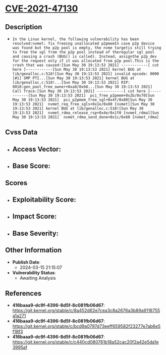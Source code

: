 
# [CVE-2021-47130](https://cve.mitre.org/cgi-bin/cvename.cgi?name=CVE-2021-47130)

## Description

- `In the Linux kernel, the following vulnerability has been resolved:nvmet: fix freeing unallocated p2pmemIn case p2p device was found but the p2p pool is empty, the nvme targetis still trying to free the sgl from the p2p pool instead of theregular sgl pool and causing a crash (BUG() is called). Instead, assignthe p2p_dev for the request only if it was allocated from p2p pool.This is the crash that was caused:[Sun May 30 19:13:53 2021] ------------[ cut here ]------------[Sun May 30 19:13:53 2021] kernel BUG at lib/genalloc.c:518![Sun May 30 19:13:53 2021] invalid opcode: 0000 [#1] SMP PTI...[Sun May 30 19:13:53 2021] kernel BUG at lib/genalloc.c:518!...[Sun May 30 19:13:53 2021] RIP: 0010:gen_pool_free_owner+0xa8/0xb0...[Sun May 30 19:13:53 2021] Call Trace:[Sun May 30 19:13:53 2021] ------------[ cut here ]------------[Sun May 30 19:13:53 2021]  pci_free_p2pmem+0x2b/0x70[Sun May 30 19:13:53 2021]  pci_p2pmem_free_sgl+0x4f/0x80[Sun May 30 19:13:53 2021]  nvmet_req_free_sgls+0x1e/0x80 [nvmet][Sun May 30 19:13:53 2021] kernel BUG at lib/genalloc.c:518![Sun May 30 19:13:53 2021]  nvmet_rdma_release_rsp+0x4e/0x1f0 [nvmet_rdma][Sun May 30 19:13:53 2021]  nvmet_rdma_send_done+0x1c/0x60 [nvmet_rdma]`

## Cvss Data

- **Access Vector**:
  - 
- **Base Score**:
  - 

## Scores

- **Exploitability Score**:
  - 
- **Impact Score**:
  - 
- **Base Severity**:
  - 

## Other Information

- **Publish Date**:
  - 2024-03-15 21:15:07
- **Vulnerability Status**:
  - Awaiting Analysis

## References

- **416baaa9-dc9f-4396-8d5f-8c081fb06d67**: https://git.kernel.org/stable/c/8a452d62e7cea3c8a2676a3b89a9118755a1a271
- **416baaa9-dc9f-4396-8d5f-8c081fb06d67**: https://git.kernel.org/stable/c/bcd9a0797d73eeff659582f23277e7ab6e5f18f3
- **416baaa9-dc9f-4396-8d5f-8c081fb06d67**: https://git.kernel.org/stable/c/c440cd080761b18a52cac20f2a42e5da1e3995af

